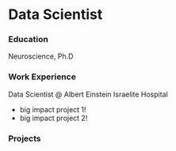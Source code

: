 # Data Scientist

### Education 
Neuroscience, Ph.D

### Work Experience
Data Scientist @ Albert Einstein Israelite Hospital
- big impact project 1!
- big impact project 2!

### Projects


